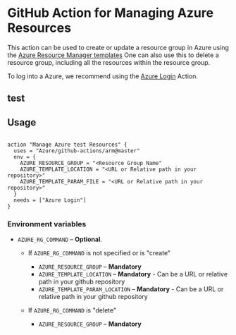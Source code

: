 # GitHub Action for Managing Azure Resources

This action can be used to create or update a resource group in Azure using the [Azure Resource Manager templates](https://azure.microsoft.com/en-in/documentation/articles/resource-group-template-deploy/)
One can also use this to delete a resource group, including all the resources within the resource group.

To log into a Azure, we recommend using the [Azure Login](https://github.com/Azure/github-actions/tree/master/login) Action.


## test
## Usage

```

action "Manage Azure test Resources" {
  uses = "Azure/github-actions/arm@master"
  env = {
    AZURE_RESOURCE_GROUP = "<Resource Group Name"
    AZURE_TEMPLATE_LOCATION = "<URL or Relative path in your repository>"
    AZURE_TEMPLATE_PARAM_FILE = "<URL or Relative path in your repository>"
  }
  needs = ["Azure Login"]
}

```


### Environment variables


- `AZURE_RG_COMMAND` – **Optional**. 

  - If `AZURE_RG_COMMAND` is not specified or is "create"
    - `AZURE_RESOURCE_GROUP` – **Mandatory** 
    - `AZURE_TEMPLATE_LOCATION` – **Mandatory** - Can be a URL or relative path in your github repository
    - `AZURE_TEMPLATE_PARAM_LOCATION` – **Mandatory** - Can be a URL or relative path in your github repository
    
  -  If `AZURE_RG_COMMAND` is "delete"
     - `AZURE_RESOURCE_GROUP` – **Mandatory** 
  

